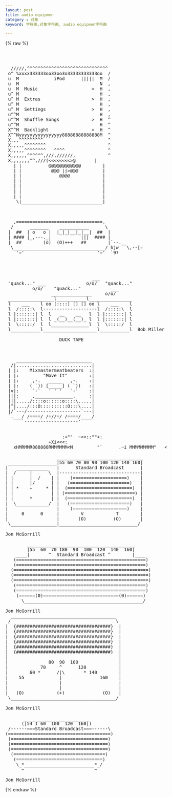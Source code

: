 ```yaml
---
layout: post
title: audio equipmen
category : 对象
keyword: 字符画,对象字符画, audio equipmen字符画

---
```

{% raw %}
<pre>



  /////,^^^^^^^^^^^^^^^^^^^^^^^^^^^^^^
 o^ %xxxx333333oo33oo3o33333333333oo  /
 u  M             iPod      |||||  M  /
 u  M                              N  ,
 u  M  Music                    >  H  ,
 u^ M                              H  ,
 u^ M  Extras                   >  H  ,
 u^ M                              H  ,
 u^ M  Settings                 >  H  ,
 u^^M                              H  ,
 u^^M  Shuffle Songs            >  H  ^
 u^^M                              H  ^
 X^^M  Backlight                >  H  ^
 X^^Nyyyyyyyyyyyyyyyy88888888888888M  ^
 X,,,^^^^^^^^^                        ^
 X,,,,,^^^^^^^^                       ^
 X,,,,,^^^^^^^^   ^^^^                ^
 X,,,,,,^^^^^^,///,//////,            ^
 X,,,,,,,^^,///(<<<<<<<<</(/^         ^
 X,,,,,,,,/<<(<<<<<<<<<<<<(<</        ^
 X,/,,,,,(&<<<<<&&////<&&<<<&&/       ^
 X///,,,/&&&&%%&/      /&&<<&&&^      ^
 X//////<(//%%%%        <%%%////      ^
 X//////<%ooooo3^       %ooooo%/      ,
 X///////o3333333<,^^^/o333oo33,      ,
 8///////<33333333333333333333/^^     ,
 8/////////%333xxxxxxxxxx333%/^^^^^   ,
 8/<<(///////&3xxx%%o%xx3o&/,^^^^^^^  ,
 y(<<<</////////(<&&&<<//,,,^^^^^^^^^ /
 y<<<<<<//////////////,,,,,,,,^^^^^^^^/
 8(<<<<<(//////////////,,,,,,,,^^^^^^^<
  uu3o%%%&&<<<<<<(/////////////////CJ<^
  ^,,////////////////////////////,,^^



    _______________________________
   | \___===____________________()_\
   | |                              |
   | |   _________________________  |
   | |  |                        |  |
   | |  |                        |  |
   | |  |                        |  |
   | |  |                        |  |
   | |  |                        |  |
   | |  |                        |  |
   | |  |                        |  |
   | |  |                        |  |
   | |  |                        |  |
   | |  |                        |  |
   | |  |________________________|  |
   | |                              |
   | |                              |
   | |              @@@@            |
   | |           @@@Menu@@@         |
   | |          @@@@@@@@@@@@        |
   | |         @<<@@@()@@@>>@       |
   | |          @@@@@@@@@@@@        |
   | |           @@@ ||>@@@         |
   | |              @@@@            |
   | |                              |
   | |                              |
   | |                              |
   | |                              |
    \|______________________________|



   ,================================.
  /      _______    ___________      \
 |  ##  | o   o |  |_|_|__|_|__|  ##  |
 | #### |_,---._|           |||  #### |
 |  ##        (o)  (O)+++   ##        |`--.__
  \__________________________________/ hjw   \,--[=
    '='                           '='  `97




                                ___
 "quack..." ___               o/o/   "quack..."
          o/o/    "quack..."           ___
                 _______________     o/o/
 _________________l___________l________________
 l    ___    l oo [::::] [] [] oo l    ___    l
 l  /:::::\  l--------------------l  /:::::\  l
 l |:::::::| l  l   __    __   l  l |:::::::| l
 l |:::::::| l  l _(__)__(__)_ l  l |:::::::| l
 l  \:::::/  l  l______________l  l  \:::::/  l
 l___________l____________________l___________l  Bob Miller

                    DUCK TAPE



    ____________________________
  /|............................|
 | |:    Mixmastermeatbeaters  :|
 | |:         "Move It"        :|
 | |:     ,-.   _____   ,-.    :|
 | |:    ( `)) [_____] ( `))   :|
 |v|:     `-`   ' ' '   `-`    :|
 |||:     ,______________.     :|
 |||...../::::o::::::o::::\.....|
 |^|..../:::O::::::::::O:::\....|
 |/`---/--------------------`---|
 `.___/ /====/ /=//=/ /====/____/
      `--------------------'


                     :+""  ~<<::""+:
                +Xi<<<<!<  `<<!?!<<<HMti%L
            :?HMMMM:<<<!<~ <<<!X<<<!MM88MMh?x
          !HMRMMRMMM:<<<!< <<<!!<<<MR88MRMMRMH?.
        ?NMMMMMMMMMMM<<<?<  <<!!<<XM88RMMMMMMMMM?
      !88888MMMMMMRMMk<<!!  <<H!<<M88MRMMRMMMRMMRM!
     <M8888888MMMMMMMM:<<!  <<H<<488RMMMMMMMMMMMMMM>:
   xHMRMMR888888RMMMMMM<<!< <!!<<988RMMMRMMRMMMMM?!<<%
  :XMMMMMMMM88888MMMMMMH<<~ ~~~<X8RMMMMMMMMMMM!!<~    k
  <<<!MMRMMRMMR8888MMP.n~       #R.#MMRMMRM?<~~   .nMMh.
 !MMH:<<<!*MMMMMMM8Pu! n"       "+ "h!MM!!~   :@MMMMMMM/
.HMRMMRMMMH:<<"*RM M @             * "   .nMMMMMMMRMMRMMk
MMMMMMMMMMMMMMMMx < "      .u.        4'MMMMMMMMMMMMMMMM9
!RMMRMMMRMMRMMMMMX M     @P   #8     4 MMRMMMRMMRMMMMMMR<
!MMMMMMMMMMMMMMMMM !    '8     8!    ' MtMMMMMMMMMMMMMMM!
kMMRMMRMMRMMMRMMR4 H     #8.  @8     H MMMMRMMMMMMRMMRMM!
MMMMMMMMMMMMMMMMM>M         "`      .~i <!?MMMMMMMMMMMMM9
'9MMRMMMRMMRMMP!   : %             H @ 8NRMHx<<<!!MMMMMR!
 >MMMMMMMMM"   <<HMk!i *u       .* x*xR88888MMMMHi<<<<~<
  !RMM#~   :<:MMRMMMMH.*n:      :*.HRMMMRM8888888MRMMM!
  !     <<:tMMMMMMMMMM8RM<::: :<<XMMMMMMMMMR88888888MM!
   ~ <<<XHMRMMMMMMRMM8RM<<<<< `!<<MRMMRMMRMMMRR888888#
     :HMMMMMMMMMMMM988MM<<X!<~'~<<<MMMMMMMMMMMMMR88#!
      ~MMRMMMRMMRMM88MM<<<?<<  <<<<!RMMMRMMRMMMMMM!
        xMMMMMMMM988MM%<<<?<<: <!<<<?MMMMMMMMMMMX
          !?MMMM@88MMR<<<<!<<<  <:<<<MRMMRMMMP!
            "X*988RMM!<<<?!<<~  <!<<<<MMMMM?"
                !X*MM<<<<H!<<`  <?<<<<<)!
                     "+:uX!<<< .::+""  Bob Allison


  ==----> Antquie Radios <----==

                   ________________________________
 __________________|55 60 70 80 90 100 120 140 160|
|   ____________   |      Standard Broadcast      |
|  /     |      \  |------------------------------|
| |      |  /    | |    (====================)    |
| |      |/      | |   (======================)   |
| | *    +     * | |  (========================)  |
| |              | | (==========================) |
| |      *       | |  (========================)  |
|  \____________/  |   (======================)   |
|                  |    (====================)    |
|     0      0     |        V            T        |
|                  |       (O)          (O)       |
 \_________________|_____________________________/

Jon McGorrill

        ________________________________________
        |55  60  70 I80  90  100  120  140  160|
    ____|       ^  Standard Broadcast ^        |____
   (================================================)
   (================================================)
  (==================================================)
  (==================================================)
  (==================================================)
   (================================================)
   (================================================)
    (======(0)============================(0)======)
      \____________________________________________/

Jon McGorrill
  _______________________________________
 /                                       \
|  {###################################}  |
|  {###################################}  |
|  {###################################}  |
|  {###################################}  |
|  {###################################}  |
|  {###################################}  |
|                                         |
|               80  90  100               |
|            70     ^      120            |
|        60 *      /|\       * 140        |
|    55             |              160    |
|                   |                     |
|                   |                     |
|   (O)            (+)              (O)   |
 \_______________________________________/

Jon McGorrill

       ________________________
      (|54 I 60  100  120  160|) 
 /------===Standard Broadcast===------\
(======================================)
 (====================================)
 (====================================)
 (====================================)
  (==================================)
   (================================)
    \_*__________________________*_/
      ~                          ~

Jon McGorrill </pre>
{% endraw %}
